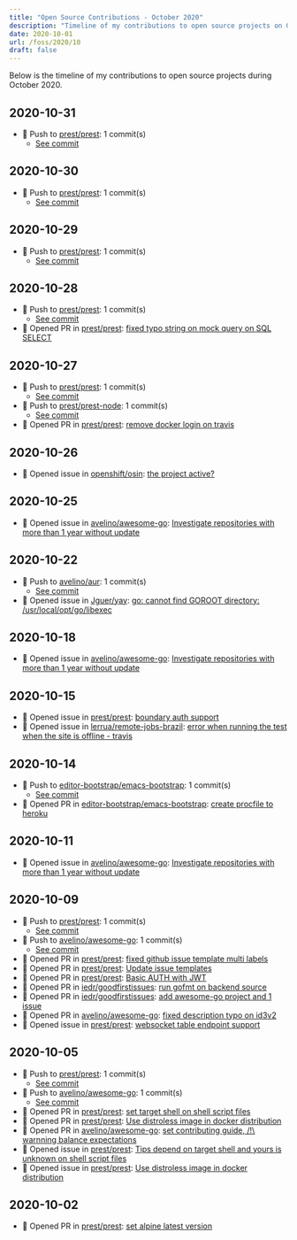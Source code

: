 ```yaml
---
title: "Open Source Contributions - October 2020"
description: "Timeline of my contributions to open source projects on GitHub during October 2020."
date: 2020-10-01
url: /foss/2020/10
draft: false
---
```


Below is the timeline of my contributions to open source projects during October 2020.

## 2020-10-31

- 🔨 Push to [prest/prest](https://github.com/prest/prest): 1 commit(s)
  - [See commit](https://github.com/prest/prest/commits/main/?author=avelino&since=2020-10-31&until=2020-10-31)

## 2020-10-30

- 🔨 Push to [prest/prest](https://github.com/prest/prest): 1 commit(s)
  - [See commit](https://github.com/prest/prest/commits/main/?author=avelino&since=2020-10-30&until=2020-10-30)

## 2020-10-29

- 🔨 Push to [prest/prest](https://github.com/prest/prest): 1 commit(s)
  - [See commit](https://github.com/prest/prest/commits/main/?author=avelino&since=2020-10-29&until=2020-10-29)

## 2020-10-28

- 🔨 Push to [prest/prest](https://github.com/prest/prest): 1 commit(s)
  - [See commit](https://github.com/prest/prest/commits/main/?author=avelino&since=2020-10-28&until=2020-10-28)
- 🔀 Opened PR in [prest/prest](https://github.com/prest/prest): [fixed typo string on mock query on SQL SELECT](https://github.com/prest/prest/pull/464)

## 2020-10-27

- 🔨 Push to [prest/prest](https://github.com/prest/prest): 1 commit(s)
  - [See commit](https://github.com/prest/prest/commits/main/?author=avelino&since=2020-10-27&until=2020-10-27)
- 🔨 Push to [prest/prest-node](https://github.com/prest/prest-node): 1 commit(s)
  - [See commit](https://github.com/prest/prest-node/commits/main/?author=avelino&since=2020-10-27&until=2020-10-27)
- 🔀 Opened PR in [prest/prest](https://github.com/prest/prest): [remove docker login on travis](https://github.com/prest/prest/pull/463)

## 2020-10-26

- 🐛 Opened issue in [openshift/osin](https://github.com/openshift/osin): [the project active?](https://github.com/openshift/osin/issues/203)

## 2020-10-25

- 🐛 Opened issue in [avelino/awesome-go](https://github.com/avelino/awesome-go): [Investigate repositories with more than 1 year without update](https://github.com/avelino/awesome-go/issues/3316)

## 2020-10-22

- 🔨 Push to [avelino/aur](https://github.com/avelino/aur): 1 commit(s)
  - [See commit](https://github.com/avelino/aur/commits/main/?author=avelino&since=2020-10-22&until=2020-10-22)
- 🐛 Opened issue in [Jguer/yay](https://github.com/Jguer/yay): [go: cannot find GOROOT directory: /usr/local/opt/go/libexec](https://github.com/Jguer/yay/issues/1395)

## 2020-10-18

- 🐛 Opened issue in [avelino/awesome-go](https://github.com/avelino/awesome-go): [Investigate repositories with more than 1 year without update](https://github.com/avelino/awesome-go/issues/3303)

## 2020-10-15

- 🐛 Opened issue in [prest/prest](https://github.com/prest/prest): [boundary auth support](https://github.com/prest/prest/issues/459)
- 🐛 Opened issue in [lerrua/remote-jobs-brazil](https://github.com/lerrua/remote-jobs-brazil): [error when running the test when the site is offline - travis](https://github.com/lerrua/remote-jobs-brazil/issues/222)

## 2020-10-14

- 🔨 Push to [editor-bootstrap/emacs-bootstrap](https://github.com/editor-bootstrap/emacs-bootstrap): 1 commit(s)
  - [See commit](https://github.com/editor-bootstrap/emacs-bootstrap/commits/main/?author=avelino&since=2020-10-14&until=2020-10-14)
- 🔀 Opened PR in [editor-bootstrap/emacs-bootstrap](https://github.com/editor-bootstrap/emacs-bootstrap): [create procfile to heroku](https://github.com/editor-bootstrap/emacs-bootstrap/pull/57)

## 2020-10-11

- 🐛 Opened issue in [avelino/awesome-go](https://github.com/avelino/awesome-go): [Investigate repositories with more than 1 year without update](https://github.com/avelino/awesome-go/issues/3295)

## 2020-10-09

- 🔨 Push to [prest/prest](https://github.com/prest/prest): 1 commit(s)
  - [See commit](https://github.com/prest/prest/commits/main/?author=avelino&since=2020-10-09&until=2020-10-09)
- 🔨 Push to [avelino/awesome-go](https://github.com/avelino/awesome-go): 1 commit(s)
  - [See commit](https://github.com/avelino/awesome-go/commits/main/?author=avelino&since=2020-10-09&until=2020-10-09)
- 🔀 Opened PR in [prest/prest](https://github.com/prest/prest): [fixed github issue template multi labels](https://github.com/prest/prest/pull/454)
- 🔀 Opened PR in [prest/prest](https://github.com/prest/prest): [Update issue templates](https://github.com/prest/prest/pull/453)
- 🔀 Opened PR in [prest/prest](https://github.com/prest/prest): [Basic AUTH with JWT](https://github.com/prest/prest/pull/451)
- 🔀 Opened PR in [iedr/goodfirstissues](https://github.com/iedr/goodfirstissues): [run gofmt on backend source](https://github.com/iedr/goodfirstissues/pull/15)
- 🔀 Opened PR in [iedr/goodfirstissues](https://github.com/iedr/goodfirstissues): [add awesome-go project and 1 issue](https://github.com/iedr/goodfirstissues/pull/14)
- 🔀 Opened PR in [avelino/awesome-go](https://github.com/avelino/awesome-go): [fixed description typo on id3v2](https://github.com/avelino/awesome-go/pull/3288)
- 🐛 Opened issue in [prest/prest](https://github.com/prest/prest): [websocket table endpoint support](https://github.com/prest/prest/issues/452)

## 2020-10-05

- 🔨 Push to [prest/prest](https://github.com/prest/prest): 1 commit(s)
  - [See commit](https://github.com/prest/prest/commits/main/?author=avelino&since=2020-10-05&until=2020-10-05)
- 🔨 Push to [avelino/awesome-go](https://github.com/avelino/awesome-go): 1 commit(s)
  - [See commit](https://github.com/avelino/awesome-go/commits/main/?author=avelino&since=2020-10-05&until=2020-10-05)
- 🔀 Opened PR in [prest/prest](https://github.com/prest/prest): [set target shell on shell script files](https://github.com/prest/prest/pull/450)
- 🔀 Opened PR in [prest/prest](https://github.com/prest/prest): [Use distroless image in docker distribution](https://github.com/prest/prest/pull/448)
- 🔀 Opened PR in [avelino/awesome-go](https://github.com/avelino/awesome-go): [set contributing guide, /!\ warnning balance expectations](https://github.com/avelino/awesome-go/pull/3276)
- 🐛 Opened issue in [prest/prest](https://github.com/prest/prest): [Tips depend on target shell and yours is unknown on shell script files](https://github.com/prest/prest/issues/449)
- 🐛 Opened issue in [prest/prest](https://github.com/prest/prest): [Use distroless image in docker distribution](https://github.com/prest/prest/issues/447)

## 2020-10-02

- 🔀 Opened PR in [prest/prest](https://github.com/prest/prest): [set alpine latest version](https://github.com/prest/prest/pull/445)

